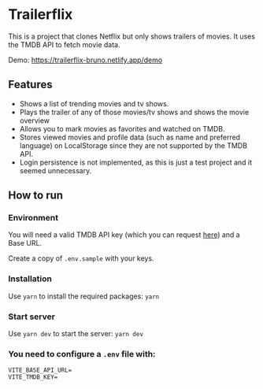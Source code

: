 # Trailerflix

This is a project that clones Netflix but only shows trailers of movies. It uses the TMDB API to fetch movie data.

Demo: https://trailerflix-bruno.netlify.app/demo

## Features

- Shows a list of trending movies and tv shows.
- Plays the trailer of any of those movies/tv shows and shows the movie overview 
- Allows you to mark movies as favorites and watched on TMDB.
- Stores viewed movies and profile data (such as name and preferred language) on LocalStorage since they are not supported by the TMDB API.
- Login persistence is not implemented, as this is just a test project and it seemed unnecessary.

## How to run

### Environment

You will need a valid TMDB API key (which you can request [here](https://developers.themoviedb.org/3/getting-started/introduction)) and a Base URL.

Create a copy of `.env.sample` with your keys.

### Installation

Use `yarn` to install the required packages:
`yarn`

### Start server

Use `yarn dev` to start the server:
`yarn dev`


### You need to configure a `.env` file with:
```
VITE_BASE_API_URL=
VITE_TMDB_KEY=
```
